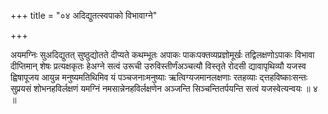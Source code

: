 +++
title = "०४ अदिद्युतत्स्वपाको विभावाग्ने"

+++

अयमग्निः सुअदिद्युतत् सुष्ठुद्योतते दीप्यते कथम्भूतः अपाकः पाकःपक्तव्यप्रज्ञोमूर्खः तद्विलक्षणोऽपाकः विभावा दीप्तिमान् शेषः प्रत्यक्षकृतः हेअग्ने सत्वं उरूची उरुविस्तीर्णंअञ्चत्यौ विस्तृते रोदसी द्यावापृथिव्यौ यजस्व ह्विषापूजय आयुन्न मनुष्यमतिथिमिव यं पञ्चजनाःमनुष्याः ऋत्विग्यजमानलक्षणाः रतहव्याः द्त्तहविष्काःसन्तः सुप्रयसं शोभनहविर्लक्षणं यमग्निं नमसान्नेनहविर्लक्षणेन अञ्जन्ति सिञ्चन्तितर्पयन्ति सत्वं यजस्वेत्यन्वयः ॥ ४ ॥